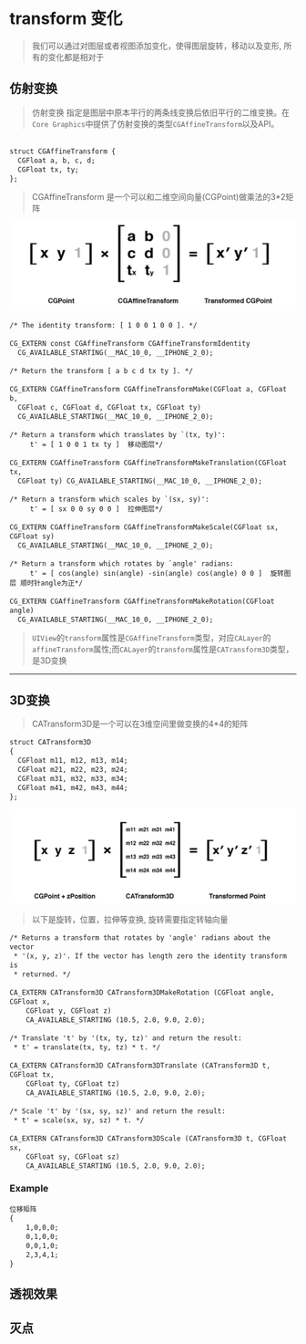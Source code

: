 # transform  变化 

> 我们可以通过对图层或者视图添加变化，使得图层旋转，移动以及变形, 所有的变化都是相对于

## 仿射变换

> 仿射变换 指定是图层中原本平行的两条线变换后依旧平行的二维变换。在`Core Graphics`中提供了仿射变换的类型`CGAffineTransform`以及API。

```

struct CGAffineTransform {
  CGFloat a, b, c, d;
  CGFloat tx, ty;
};

```

> CGAffineTransform 是一个可以和二维空间向量(CGPoint)做乘法的3*2矩阵

![仿射变换][1]

```
/* The identity transform: [ 1 0 0 1 0 0 ]. */

CG_EXTERN const CGAffineTransform CGAffineTransformIdentity
  CG_AVAILABLE_STARTING(__MAC_10_0, __IPHONE_2_0);

/* Return the transform [ a b c d tx ty ]. */

CG_EXTERN CGAffineTransform CGAffineTransformMake(CGFloat a, CGFloat b,
  CGFloat c, CGFloat d, CGFloat tx, CGFloat ty)
  CG_AVAILABLE_STARTING(__MAC_10_0, __IPHONE_2_0);

/* Return a transform which translates by `(tx, ty)':
     t' = [ 1 0 0 1 tx ty ]  移动图层*/

CG_EXTERN CGAffineTransform CGAffineTransformMakeTranslation(CGFloat tx,
  CGFloat ty) CG_AVAILABLE_STARTING(__MAC_10_0, __IPHONE_2_0);

/* Return a transform which scales by `(sx, sy)':
     t' = [ sx 0 0 sy 0 0 ]  拉伸图层*/

CG_EXTERN CGAffineTransform CGAffineTransformMakeScale(CGFloat sx, CGFloat sy)
  CG_AVAILABLE_STARTING(__MAC_10_0, __IPHONE_2_0);

/* Return a transform which rotates by `angle' radians:
     t' = [ cos(angle) sin(angle) -sin(angle) cos(angle) 0 0 ]  旋转图层 顺时针angle为正*/

CG_EXTERN CGAffineTransform CGAffineTransformMakeRotation(CGFloat angle)
  CG_AVAILABLE_STARTING(__MAC_10_0, __IPHONE_2_0);

```

> `UIView`的`transform`属性是`CGAffineTransform`类型，对应`CALayer`的`affineTransform`属性;而`CALayer`的`transform`属性是`CATransform3D`类型，是3D变换

---

## 3D变换

> CATransform3D是一个可以在3维空间里做变换的4*4的矩阵

```
struct CATransform3D
{
  CGFloat m11, m12, m13, m14;
  CGFloat m21, m22, m23, m24;
  CGFloat m31, m32, m33, m34;
  CGFloat m41, m42, m43, m44;
};

```

![3D变换][2]

> 以下是旋转，位置，拉伸等变换, 旋转需要指定转轴向量

```
/* Returns a transform that rotates by 'angle' radians about the vector
 * '(x, y, z)'. If the vector has length zero the identity transform is
 * returned. */

CA_EXTERN CATransform3D CATransform3DMakeRotation (CGFloat angle, CGFloat x,
    CGFloat y, CGFloat z)
    CA_AVAILABLE_STARTING (10.5, 2.0, 9.0, 2.0);

/* Translate 't' by '(tx, ty, tz)' and return the result:
 * t' = translate(tx, ty, tz) * t. */

CA_EXTERN CATransform3D CATransform3DTranslate (CATransform3D t, CGFloat tx,
    CGFloat ty, CGFloat tz)
    CA_AVAILABLE_STARTING (10.5, 2.0, 9.0, 2.0);

/* Scale 't' by '(sx, sy, sz)' and return the result:
 * t' = scale(sx, sy, sz) * t. */

CA_EXTERN CATransform3D CATransform3DScale (CATransform3D t, CGFloat sx,
    CGFloat sy, CGFloat sz)
    CA_AVAILABLE_STARTING (10.5, 2.0, 9.0, 2.0);
```

### Example 
```
位移矩阵
{
    1,0,0,0;
    0,1,0,0;
    0,0,1,0;
    2,3,4,1;
}
```


## 透视效果




## 灭点



[1]: pic/仿射变换.png
[2]: pic/3D变换.png




